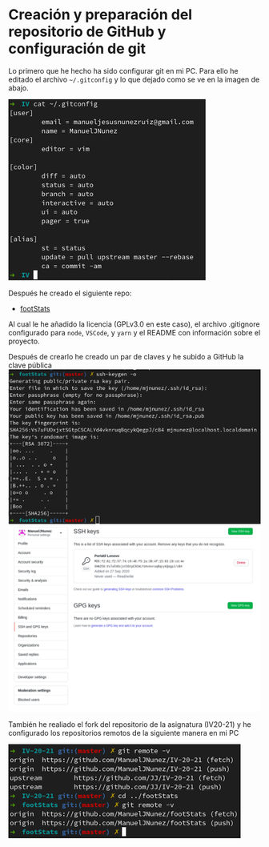 # Creación y preparación del repositorio de GitHub y configuración de git
Lo primero que he hecho ha sido configurar git en mi PC. Para ello he editado el archivo `~/.gitconfig` y lo que dejado como se ve en la imagen de abajo.

![](img/gitsetup/gitconfig.png)

Después he creado el siguiente repo:
- [footStats](https://github.com/ManuelJNunez/footStats)

Al cual le he añadido la licencia (GPLv3.0 en este caso), el archivo .gitignore configurado para `node`, `VSCode`, y `yarn` y el README con información sobre el proyecto.

Después de crearlo he creado un par de claves y he subido a GitHub la clave pública
![](img/gitsetup/keygen.png)
![](img/gitsetup/pubkey.png)

También he realiado el fork del repositorio de la asignatura (IV20-21) y he configurado los repositorios remotos de la siguiente manera en mi PC

![](img/gitsetup/repos.png)